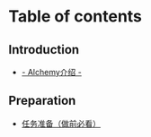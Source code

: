 # Table of contents

## Introduction

* [- Alchemy介绍 -](README.md)

## Preparation

* [任务准备（做前必看）](preparation/ren-wu-zhun-bei-zuo-qian-bi-kan.md)
